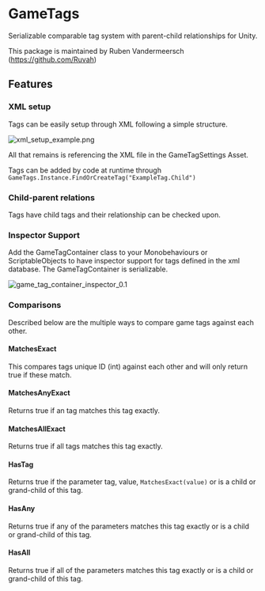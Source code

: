 # GameTags
Serializable comparable tag system with parent-child relationships for Unity.

This package is maintained by Ruben Vandermeersch (https://github.com/Ruvah)

## Features

### XML setup

Tags can be easily setup through XML following a simple structure.

![xml_setup_example.png](https://i.imgur.com/rTGUo22.pngimg.)

All that remains is referencing the XML file in the GameTagSettings Asset.

Tags can be added by code at runtime through `GameTags.Instance.FindOrCreateTag("ExampleTag.Child")`

### Child-parent relations

Tags have child tags and their relationship can be checked upon.

### Inspector Support

Add the GameTagContainer class to your Monobehaviours or ScriptableObjects to have inspector support for tags defined in the xml database.
The GameTagContainer is serializable.

![game_tag_container_inspector_0.1](https://i.imgur.com/TOnbiHe.gif)

### Comparisons

Described below are the multiple ways to compare game tags against each other. 

#### MatchesExact

This compares tags unique ID (int) against each other and will only return true if these match.

#### MatchesAnyExact

Returns true if an tag matches this tag exactly.

#### MatchesAllExact

Returns true if all tags matches this tag exactly.

#### HasTag

Returns true if the parameter tag, value, `MatchesExact(value)` or is a child or grand-child of this tag. 

#### HasAny

Returns true if any of the parameters matches this tag exactly or is a child or grand-child of this tag.

#### HasAll

Returns true if all of the parameters matches this tag exactly or is a child or grand-child of this tag.

